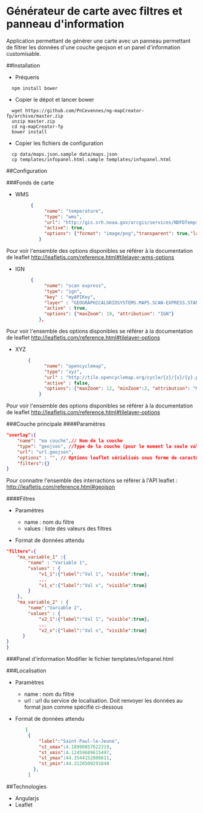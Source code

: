 # Générateur de carte avec filtres et panneau d'information

Application permettant de générer une carte avec un panneau permettant de filtrer les données d'une couche geojson et un panel d'information customisable.


##Installation
* Préqueris
```
  npm install bower
```

* Copier le dépot et lancer bower
```
  wget https://github.com/PnCevennes/ng-mapCreator-fp/archive/master.zip
  unzip master.zip
  cd ng-mapCreator-fp
  bower install
```

* Copier les fichiers de configuration
```
  cp data/maps.json.sample data/maps.json
  cp templates/infopanel.html.sample templates/infopanel.html
```

##Configuration

###Fonds de carte

* WMS
```json
         {
              "name": "temperature",
              "type": "wms",
              "url": "http://gis.srh.noaa.gov/arcgis/services/NDFDTemps/MapServer/WMSServer?",
              "active": true,
              "options": {"format": "image/png","transparent": true,"layers": 16 }
            }
```

Pour voir l'ensemble des options disponibles se référer à la documentation de leaflet
http://leafletjs.com/reference.html#tilelayer-wms-options

* IGN
```json
         {
              "name": "scan express",
              "type": "ign",
              "key" : "myAPIKey",
              "layer" : "GEOGRAPHICALGRIDSYSTEMS.MAPS.SCAN-EXPRESS.STANDARD", 
              "active" : true,
              "options": {"maxZoom": 19, "attribution": "IGN"}
            },
 ```
Pour voir l'ensemble des options disponibles se référer à la documentation de leaflet http://leafletjs.com/reference.html#tilelayer-options 

* XYZ
```json
        {
              "name": "opencyclemap",
              "type": "xyz",
              "url" : "http://tile.opencyclemap.org/cycle/{z}/{x}/{y}.png", 
              "active" : false,
              "options": {"maxZoom": 12, "minZoom":2, "attribution": "Map data © <a href='http://opencyclemap.org'>opencyclemap</a> contributors"}
            }
```
Pour voir l'ensemble des options disponibles se référer à la documentation de leaflet http://leafletjs.com/reference.html#tilelayer-options

###Couche principale
####Paramètres

```json
"overlay":{
    "name": "ma couche",// Nom de la couche 
    "type": "geojson", //Type de la couche (pour le moment la seule valeur possible est geojson)
    "url": "url.geojson",
    "options" : "", // Options leaflet sérialisés sous forme de caractère
    "filters":{}
}

```
Pour connaitre l'ensemble des interractions se référer à l'API leaflet : http://leafletjs.com/reference.html#geojson


####Filtres

* Paramètres
	* name : nom du filtre
	* values : liste des valeurs des filtres

* Format de données attendu
```json
"filters":{
	"ma_variable_1" :{
		"name" : "Variable 1",
		"values" : {
			"v1_1":{"label":"Val 1", "visible":true},
			...
			"v1_x":{"label":"Val x", "visible":true}
		}
	},
	"ma_variable_2" : {
		"name":"Variable 2",
		"values" : {
			"v2_1":{"label":"Val 1", "visible":true},
			...
			"v2_x":{"label":"Val x", "visible":true}
	  }
}
}

```
###Panel d'information
Modifier le fichier templates/infopanel.html

###Localisation

* Paramètres
	* name : nom du filtre
	* url : url du service de localisation. Doit renvoyer les données au format json comme spécifié ci-dessous

* Format de données attendu
```json
       [ 
        {
            "label":"Saint-Paul-le-Jeune",
            "st_xmax":4.18990857622319,
            "st_xmin":4.12459689615497,
            "st_ymax":44.3544152806611,
            "st_ymin":44.3120509291848
          },
        ]
```
##Technologies

* Angularjs
* Leaflet
